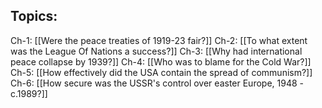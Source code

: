 ## Topics:
Ch-1: [[Were the peace treaties of 1919-23 fair?]]
Ch-2: [[To what extent was the League Of Nations a success?]]
Ch-3: [[Why had international peace collapse by 1939?]]
Ch-4: [[Who was to blame for the Cold War?]]
Ch-5: [[How effectively did the USA contain the spread of communism?]]
Ch-6: [[How secure was the USSR's control over easter Europe, 1948 - c.1989?]]